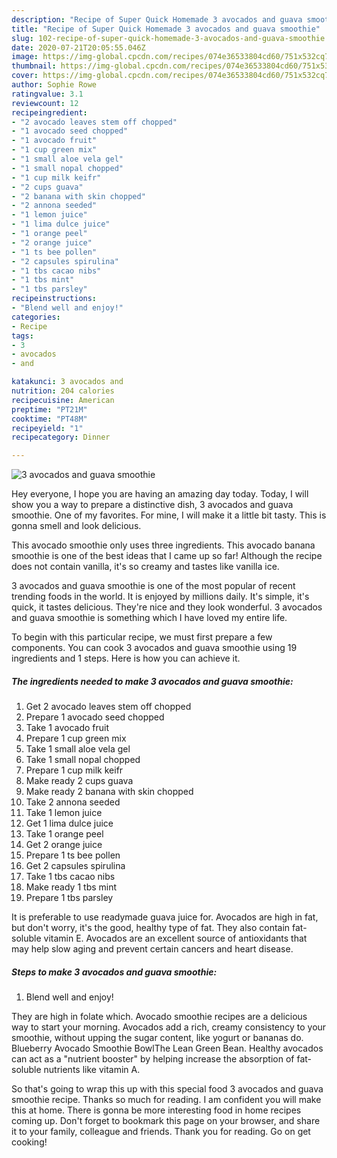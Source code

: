 ```yaml
---
description: "Recipe of Super Quick Homemade 3 avocados and guava smoothie"
title: "Recipe of Super Quick Homemade 3 avocados and guava smoothie"
slug: 102-recipe-of-super-quick-homemade-3-avocados-and-guava-smoothie
date: 2020-07-21T20:05:55.046Z
image: https://img-global.cpcdn.com/recipes/074e36533804cd60/751x532cq70/3-avocados-and-guava-smoothie-recipe-main-photo.jpg
thumbnail: https://img-global.cpcdn.com/recipes/074e36533804cd60/751x532cq70/3-avocados-and-guava-smoothie-recipe-main-photo.jpg
cover: https://img-global.cpcdn.com/recipes/074e36533804cd60/751x532cq70/3-avocados-and-guava-smoothie-recipe-main-photo.jpg
author: Sophie Rowe
ratingvalue: 3.1
reviewcount: 12
recipeingredient:
- "2 avocado leaves stem off chopped"
- "1 avocado seed chopped"
- "1 avocado fruit"
- "1 cup green mix"
- "1 small aloe vela gel"
- "1 small nopal chopped"
- "1 cup milk keifr"
- "2 cups guava"
- "2 banana with skin chopped"
- "2 annona seeded"
- "1 lemon juice"
- "1 lima dulce juice"
- "1 orange peel"
- "2 orange juice"
- "1 ts bee pollen"
- "2 capsules spirulina"
- "1 tbs cacao nibs"
- "1 tbs mint"
- "1 tbs parsley"
recipeinstructions:
- "Blend well and enjoy!"
categories:
- Recipe
tags:
- 3
- avocados
- and

katakunci: 3 avocados and 
nutrition: 204 calories
recipecuisine: American
preptime: "PT21M"
cooktime: "PT48M"
recipeyield: "1"
recipecategory: Dinner

---
```



![3 avocados and guava smoothie](https://img-global.cpcdn.com/recipes/074e36533804cd60/751x532cq70/3-avocados-and-guava-smoothie-recipe-main-photo.jpg)

Hey everyone, I hope you are having an amazing day today. Today, I will show you a way to prepare a distinctive dish, 3 avocados and guava smoothie. One of my favorites. For mine, I will make it a little bit tasty. This is gonna smell and look delicious.

This avocado smoothie only uses three ingredients. This avocado banana smoothie is one of the best ideas that I came up so far! Although the recipe does not contain vanilla, it&#39;s so creamy and tastes like vanilla ice.

3 avocados and guava smoothie is one of the most popular of recent trending foods in the world. It is enjoyed by millions daily. It's simple, it's quick, it tastes delicious. They're nice and they look wonderful. 3 avocados and guava smoothie is something which I have loved my entire life.


To begin with this particular recipe, we must first prepare a few components. You can cook 3 avocados and guava smoothie using 19 ingredients and 1 steps. Here is how you can achieve it.

##### The ingredients needed to make 3 avocados and guava smoothie:

1. Get 2 avocado leaves stem off chopped
1. Prepare 1 avocado seed chopped
1. Take 1 avocado fruit
1. Prepare 1 cup green mix
1. Take 1 small aloe vela gel
1. Take 1 small nopal chopped
1. Prepare 1 cup milk keifr
1. Make ready 2 cups guava
1. Make ready 2 banana with skin chopped
1. Take 2 annona seeded
1. Take 1 lemon juice
1. Get 1 lima dulce juice
1. Take 1 orange peel
1. Get 2 orange juice
1. Prepare 1 ts bee pollen
1. Get 2 capsules spirulina
1. Take 1 tbs cacao nibs
1. Make ready 1 tbs mint
1. Prepare 1 tbs parsley


It is preferable to use readymade guava juice for. Avocados are high in fat, but don&#39;t worry, it&#39;s the good, healthy type of fat. They also contain fat-soluble vitamin E. Avocados are an excellent source of antioxidants that may help slow aging and prevent certain cancers and heart disease. 

##### Steps to make 3 avocados and guava smoothie:

1. Blend well and enjoy!


They are high in folate which. Avocado smoothie recipes are a delicious way to start your morning. Avocados add a rich, creamy consistency to your smoothie, without upping the sugar content, like yogurt or bananas do. Blueberry Avocado Smoothie BowlThe Lean Green Bean. Healthy avocados can act as a &#34;nutrient booster&#34; by helping increase the absorption of fat-soluble nutrients like vitamin A. 

So that's going to wrap this up with this special food 3 avocados and guava smoothie recipe. Thanks so much for reading. I am confident you will make this at home. There is gonna be more interesting food in home recipes coming up. Don't forget to bookmark this page on your browser, and share it to your family, colleague and friends. Thank you for reading. Go on get cooking!
